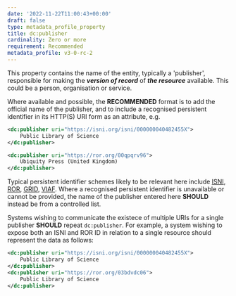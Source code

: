 ```yaml
---
date: '2022-11-22T11:00:43+00:00'
draft: false
type: metadata_profile_property
title: dc:publisher
cardinality: Zero or more
requirement: Recommended
metadata_profile: v3-0-rc-2
---
```


This property contains the name of the entity, typically a &#39;publisher&#39;, responsible for making the ***version of record*** of ***the resource*** available. This could be a person, organisation or service.

Where available and possible, the **RECOMMENDED** format is to add the official name of the publisher, and to include a recognised persistent identifier in its HTTP(S) URI form as an attribute, e.g.

```xml
<dc:publisher uri="https://isni.org/isni/000000040482455X">
    Public Library of Science
</dc:publisher>
```

```xml
<dc:publisher uri="https://ror.org/00qpqrv96">
    Ubiquity Press (United Kingdom)
</dc:publisher>
```

Typical persistent identifier schemes likely to be relevant here include [ISNI](https://isni.org/), [ROR](https://ror.org/), [GRID](https://www.grid.ac/), [VIAF](http://viaf.org/). Where a recognised persistent identifier is unavailable or cannot be provided, the name of the publisher entered here **SHOULD** instead be from a controlled list.

Systems wishing to communicate the existece of multiple URIs for a single publisher **SHOULD** repeat `dc:publisher`. For example, a system wishing to expose both an ISNI and ROR ID in relation to a single resource should represent the data as follows:

```xml
<dc:publisher uri="https://isni.org/isni/000000040482455X">
    Public Library of Science
</dc:publisher>
<dc:publisher uri="https://ror.org/03bdvdc06">
    Public Library of Science
</dc:publisher>
```
